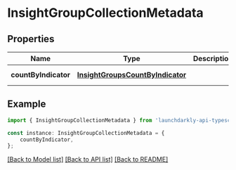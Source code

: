 # InsightGroupCollectionMetadata


## Properties

Name | Type | Description | Notes
------------ | ------------- | ------------- | -------------
**countByIndicator** | [**InsightGroupsCountByIndicator**](InsightGroupsCountByIndicator.md) |  | [default to undefined]

## Example

```typescript
import { InsightGroupCollectionMetadata } from 'launchdarkly-api-typescript';

const instance: InsightGroupCollectionMetadata = {
    countByIndicator,
};
```

[[Back to Model list]](../README.md#documentation-for-models) [[Back to API list]](../README.md#documentation-for-api-endpoints) [[Back to README]](../README.md)
